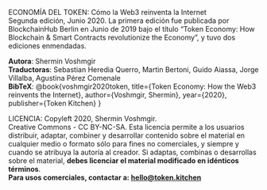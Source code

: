 ECONOMÍA DEL TOKEN: Cómo la Web3 reinventa la Internet<br>
Segunda edición, Junio 2020. La primera edición fue publicada por BlockchainHub Berlin en Junio de 2019 bajo el título “Token Economy: How Blockchain & Smart Contracts revolutionize the Economy”, y tuvo dos ediciones enmendadas. <br>


**Autora**: Shermin Voshmgir<br>
**Traductoras**: Sebastian Heredia Querro, Martin Bertoni, Guido Aiassa, Jorge Villalba, Agustina Pérez Comenale<br>
**BibTeX**:
@book{voshmgir2020token,
  title={Token Economy: How the Web3 reinvents the Internet},
  author={Voshmgir, Shermin},
  year={2020},
  publisher={Token Kitchen}
}<br>



LICENCIA: Copyleft 2020, Shermin Voshmgir.<br> 
Creative Commons - CC BY-NC-SA. Esta licencia permite a los usuarios distribuir, adaptar, combiner y desarrollar contenido sobre el material en cualquier medio o formato sólo para fines no comerciales, y siempre y cuando se atribuya la autoría al creador. Si adaptas, combinas o desarrollas sobre el material, **debes licenciar el material modificado en idénticos términos**. <br>
**Para usos comerciales, contactar a: hello@token.kitchen**